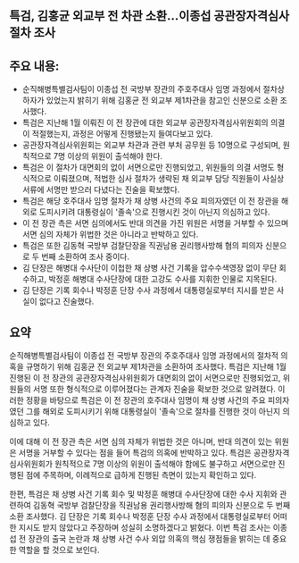 ## 특검, 김홍균 외교부 전 차관 소환…이종섭 공관장자격심사 절차 조사

## 주요 내용:
*   순직해병특별검사팀이 이종섭 전 국방부 장관의 주호주대사 임명 과정에서 절차상 하자가 있었는지 밝히기 위해 김홍균 전 외교부 제1차관을 참고인 신분으로 소환 조사했다.
*   특검은 지난해 1월 이뤄진 이 전 장관에 대한 외교부 공관장자격심사위원회의 의결이 적절했는지, 과정은 어떻게 진행됐는지 들여다보고 있다.
*   공관장자격심사위원회는 외교부 차관과 관련 부처 공무원 등 10명으로 구성되며, 원칙적으로 7명 이상의 위원이 출석해야 한다.
*   특검은 이 절차가 대면회의 없이 서면으로만 진행되었고, 위원들의 의결 서명도 형식적으로 이뤄졌으며, 적법한 심사 절차가 생략된 채 외교부 담당 직원들이 사실상 서류에 서명만 받으러 다녔다는 진술을 확보했다.
*   특검은 해당 호주대사 임명 절차가 채 상병 사건의 주요 피의자였던 이 전 장관을 해외로 도피시키려 대통령실이 '졸속'으로 진행시킨 것이 아닌지 의심하고 있다.
*   이 전 장관 측은 서면 심의에서도 반대 의견을 가진 위원은 서명을 거부할 수 있으며 서면 심의 자체가 위법한 것은 아니라고 반박하고 있다.
*   특검은 또한 김동혁 국방부 검찰단장을 직권남용 권리행사방해 혐의 피의자 신분으로 두 번째 소환하여 조사 중이다.
*   김 단장은 해병대 수사단이 이첩한 채 상병 사건 기록을 압수수색영장 없이 무단 회수하고, 박정훈 해병대 수사단장에 대한 고강도 수사를 지휘한 인물로 지목된다.
*   김 단장은 기록 회수나 박정훈 단장 수사 과정에서 대통령실로부터 지시를 받은 사실이 없다고 진술했다.

## 요약
순직해병특별검사팀이 이종섭 전 국방부 장관의 주호주대사 임명 과정에서의 절차적 의혹을 규명하기 위해 김홍균 전 외교부 제1차관을 소환하여 조사했다. 특검은 지난해 1월 진행된 이 전 장관의 공관장자격심사위원회가 대면회의 없이 서면으로만 진행되었고, 위원들의 서명 또한 형식적으로 이루어졌다는 관계자 진술을 확보한 것으로 알려졌다. 이러한 정황을 바탕으로 특검은 이 전 장관의 호주대사 임명이 채 상병 사건의 주요 피의자였던 그를 해외로 도피시키기 위해 대통령실이 '졸속'으로 절차를 진행한 것이 아닌지 의심하고 있다.

이에 대해 이 전 장관 측은 서면 심의 자체가 위법한 것은 아니며, 반대 의견이 있는 위원은 서명을 거부할 수 있다는 점을 들어 특검의 의혹에 반박하고 있다. 특검은 공관장자격심사위원회가 원칙적으로 7명 이상의 위원이 출석해야 함에도 불구하고 서면으로만 진행된 점에 주목하며, 이례적으로 급하게 진행된 측면이 있는지 확인하고 있다.

한편, 특검은 채 상병 사건 기록 회수 및 박정훈 해병대 수사단장에 대한 수사 지휘와 관련하여 김동혁 국방부 검찰단장을 직권남용 권리행사방해 혐의 피의자 신분으로 두 번째 소환 조사했다. 김 단장은 기록 회수나 박정훈 단장 수사 과정에서 대통령실로부터 어떠한 지시도 받지 않았다고 주장하며 성실히 소명하겠다고 밝혔다. 이번 특검 조사는 이종섭 전 장관의 출국 논란과 채 상병 사건 수사 외압 의혹의 핵심 쟁점들을 밝히는 데 중요한 역할을 할 것으로 보인다.